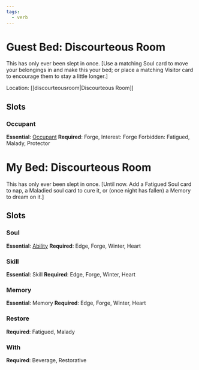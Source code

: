 ```yaml
---
tags:
  - verb
---
```

# Guest Bed: Discourteous Room
This has only ever been slept in once. \[Use a matching Soul card to move your belongings in and make this your bed; or place a matching Visitor card to encourage them to stay a little longer.]

Location: [[discourteousroom|Discourteous Room]]
## Slots
### Occupant
**Essential**: [Occupant](https://uadaf.theevilroot.xyz/rowenarium/element/campable)
**Required**: Forge, Interest: Forge
Forbidden: Fatigued, Malady, Protector
# My Bed: Discourteous Room
This has only ever been slept in once. \[Until now. Add a Fatigued Soul card to nap, a Maladied soul card to cure it, or (once night has fallen) a Memory to dream on it.]
## Slots
### Soul
**Essential**: [Ability](https://uadaf.theevilroot.xyz/rowenarium/element/ability)
**Required**: Edge, Forge, Winter, Heart
### Skill
**Essential**: Skill
**Required**: Edge, Forge, Winter, Heart
### Memory
**Essential**: Memory
**Required**: Edge, Forge, Winter, Heart
### Restore
**Required**: Fatigued, Malady
### With
**Required**: Beverage, Restorative